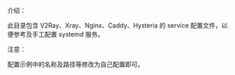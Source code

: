 介绍：

此目录包含 V2Ray、Xray、Nginx、Caddy、Hysteria 的 service 配置文件，以便参考及手工配置 systemd 服务。

注意：

配置示例中的名称及路径等修改为自己配置即可。
